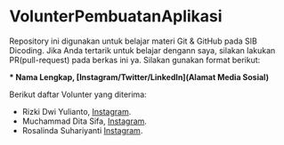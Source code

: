 # VolunterPembuatanAplikasi
Repository ini digunakan untuk belajar materi Git &amp; GitHub pada SIB Dicoding. Jika Anda tertarik untuk belajar dengann saya, silakan lakukan PR(pull-request) pada berkas ini ya. Silakan gunakan format berikut:


**\* Nama Lengkap, [Instagram/Twitter/LinkedIn](Alamat Media Sosial)**


Berikut daftar Volunter yang diterima:

* Rizki Dwi Yulianto, [Instagram](https://www.instagram.com/rizkidy_/).
* Muchammad Dita Sifa, [Instagram](https://www.instagram.com/mch.dita/).
* Rosalinda Suhariyanti [Instagram](https://www.instagram.com/rosalindasha_/).
